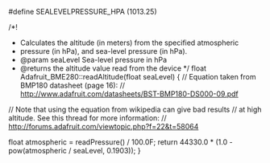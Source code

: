 #define SEALEVELPRESSURE_HPA (1013.25)

/*!
 *   Calculates the altitude (in meters) from the specified atmospheric
 *   pressure (in hPa), and sea-level pressure (in hPa).
 *   @param  seaLevel      Sea-level pressure in hPa
 *   @returns the altitude value read from the device
 */
float Adafruit_BME280::readAltitude(float seaLevel) {
  // Equation taken from BMP180 datasheet (page 16):
  //  http://www.adafruit.com/datasheets/BST-BMP180-DS000-09.pdf

  // Note that using the equation from wikipedia can give bad results
  // at high altitude. See this thread for more information:
  //  http://forums.adafruit.com/viewtopic.php?f=22&t=58064

  float atmospheric = readPressure() / 100.0F;
  return 44330.0 * (1.0 - pow(atmospheric / seaLevel, 0.1903));
}
